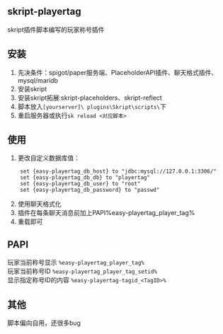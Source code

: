 ## skript-playertag
skript插件脚本编写的玩家称号插件

## 安装
1. 先决条件：spigot/paper服务端、PlaceholderAPI插件、聊天格式插件、mysql/maridb
2. 安装skript
3. 安装skript拓展:skript-placeholders、skript-reflect
4. 脚本放入`[yourserver]\ plugins\Skript\scripts\`下
5. 重启服务器或执行`sk reload <对应脚本>`

## 使用
1. 更改自定义数据库值：
```
	set {easy-playertag_db_host} to "jdbc:mysql://127.0.0.1:3306/"
	set {easy-playertag_db_db} to "playertag"
	set {easy-playertag_db_user} to "root"
	set {easy-playertag_db_password} to "passwd"
```
2. 使用聊天格式化
3. 插件在每条聊天消息前加上PAPI%easy-playertag_player_tag%
4. 重载即可

## PAPI
玩家当前称号显示 `%easy-playertag_player_tag%`  
玩家当前称号ID `%easy-playertag_player_tag_setid%`  
显示指定称号ID的内容 `%easy-playertag-tagid_<TagID>%`


## 其他
脚本偏向自用，还很多bug
